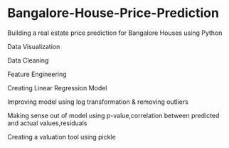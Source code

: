 # Bangalore-House-Price-Prediction
Building a real estate price prediction for Bangalore Houses using Python

  Data Visualization
	
  Data Cleaning
	
  Feature Engineering
	
  Creating Linear Regression Model
	
  Improving model using log transformation & removing outliers
	
  Making sense out of model using p-value,correlation between predicted and actual values,residuals
	
Creating a valuation tool using pickle
